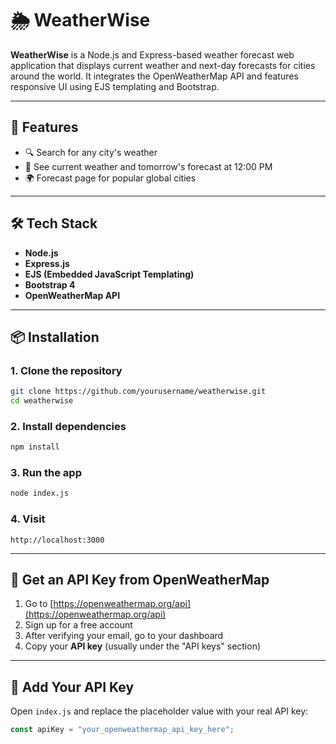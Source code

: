 # 🌦️ WeatherWise

**WeatherWise** is a Node.js and Express-based weather forecast web application that displays current weather and next-day forecasts for cities around the world. It integrates the OpenWeatherMap API and features responsive UI using EJS templating and Bootstrap.

---

## 🚀 Features

- 🔍 Search for any city's weather  
- 📅 See current weather and tomorrow's forecast at 12:00 PM  
- 🌍 Forecast page for popular global cities  

---

## 🛠 Tech Stack

- **Node.js**  
- **Express.js**  
- **EJS (Embedded JavaScript Templating)**  
- **Bootstrap 4**  
- **OpenWeatherMap API**  

---

## 📦 Installation

### 1. Clone the repository

```bash
git clone https://github.com/yourusername/weatherwise.git
cd weatherwise
```

### 2. Install dependencies

```bash
npm install
```

### 3. Run the app

```bash
node index.js
```

### 4. Visit

```
http://localhost:3000
```

---

## 🔑 Get an API Key from OpenWeatherMap

1. Go to [https://openweathermap.org/api](https://openweathermap.org/api)  
2. Sign up for a free account  
3. After verifying your email, go to your dashboard  
4. Copy your **API key** (usually under the "API keys" section)  

---

## 🔧 Add Your API Key

Open `index.js` and replace the placeholder value with your real API key:

```js
const apiKey = "your_openweathermap_api_key_here";
```
